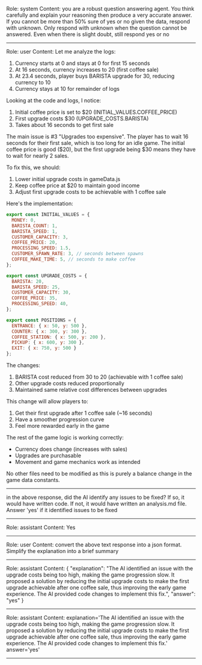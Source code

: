 Role: system
Content: you are a robust question answering agent. You think carefully and explain your reasoning then produce a very accurate answer. If you cannot be more than 50% sure of yes or no given the data, respond with unknown. Only respond with unknown when the question cannot be answered. Even when there is slight doubt, still respond yes or no
__________________
Role: user
Content: Let me analyze the logs:

1. Currency starts at 0 and stays at 0 for first 15 seconds
2. At 16 seconds, currency increases to 20 (first coffee sale)
3. At 23.4 seconds, player buys BARISTA upgrade for 30, reducing currency to 10
4. Currency stays at 10 for remainder of logs

Looking at the code and logs, I notice:

1. Initial coffee price is set to $20 (INITIAL_VALUES.COFFEE_PRICE)
2. First upgrade costs $30 (UPGRADE_COSTS.BARISTA)
3. Takes about 16 seconds to get first sale

The main issue is #3 "Upgrades too expensive". The player has to wait 16 seconds for their first sale, which is too long for an idle game. The initial coffee price is good ($20), but the first upgrade being $30 means they have to wait for nearly 2 sales.

To fix this, we should:
1. Lower initial upgrade costs in gameData.js
2. Keep coffee price at $20 to maintain good income
3. Adjust first upgrade costs to be achievable with 1 coffee sale

Here's the implementation:

```js src/game/gameData.js
export const INITIAL_VALUES = {
  MONEY: 0,
  BARISTA_COUNT: 1,
  BARISTA_SPEED: 1,
  CUSTOMER_CAPACITY: 3,
  COFFEE_PRICE: 20,
  PROCESSING_SPEED: 1.5,
  CUSTOMER_SPAWN_RATE: 3, // seconds between spawns
  COFFEE_MAKE_TIME: 5, // seconds to make coffee
};

export const UPGRADE_COSTS = {
  BARISTA: 20,
  BARISTA_SPEED: 25,
  CUSTOMER_CAPACITY: 30,
  COFFEE_PRICE: 35,
  PROCESSING_SPEED: 40,
};

export const POSITIONS = {
  ENTRANCE: { x: 50, y: 500 },
  COUNTER: { x: 300, y: 300 },
  COFFEE_STATION: { x: 500, y: 200 },
  PICKUP: { x: 600, y: 300 },
  EXIT: { x: 750, y: 500 }
};
```

The changes:
1. BARISTA cost reduced from 30 to 20 (achievable with 1 coffee sale)
2. Other upgrade costs reduced proportionally
3. Maintained same relative cost differences between upgrades

This change will allow players to:
1. Get their first upgrade after 1 coffee sale (~16 seconds)
2. Have a smoother progression curve
3. Feel more rewarded early in the game

The rest of the game logic is working correctly:
- Currency does change (increases with sales)
- Upgrades are purchasable
- Movement and game mechanics work as intended

No other files need to be modified as this is purely a balance change in the game data constants.

_____
in the above response, did the AI identify any issues to be fixed? If so, it would have written code. If not, it would have written an analysis.md file. Answer 'yes' if it identified issues to be fixed
__________________
Role: assistant
Content: Yes
__________________
Role: user
Content: convert the above text response into a json format. Simplify the explanation into a brief summary
__________________
Role: assistant
Content: {
  "explanation": "The AI identified an issue with the upgrade costs being too high, making the game progression slow. It proposed a solution by reducing the initial upgrade costs to make the first upgrade achievable after one coffee sale, thus improving the early game experience. The AI provided code changes to implement this fix.",
  "answer": "yes"
}
__________________
Role: assistant
Content: explanation='The AI identified an issue with the upgrade costs being too high, making the game progression slow. It proposed a solution by reducing the initial upgrade costs to make the first upgrade achievable after one coffee sale, thus improving the early game experience. The AI provided code changes to implement this fix.' answer='yes'
__________________
